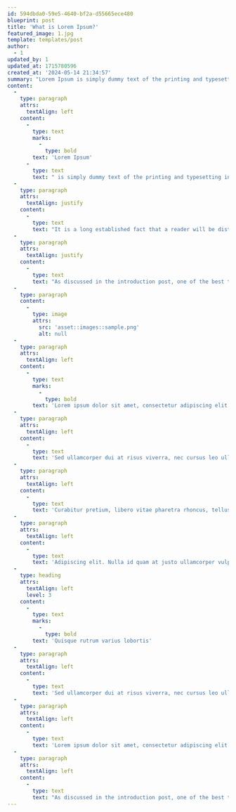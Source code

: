 ```yaml
---
id: 594dbda0-59e5-4640-bf2a-d55665ece480
blueprint: post
title: 'What is Lorem Ipsum?'
featured_image: 1.jpg
template: templates/post
author:
  - 1
updated_by: 1
updated_at: 1715780596
created_at: '2024-05-14 21:34:57'
summary: "Lorem Ipsum is simply dummy text of the printing and typesetting industry. Lorem Ipsum has been the industry's standard dummy text ever since the 1500s, when an unknown printer took a galley of type and scrambled it to make a type specimen book."
content:
  -
    type: paragraph
    attrs:
      textAlign: left
    content:
      -
        type: text
        marks:
          -
            type: bold
        text: 'Lorem Ipsum'
      -
        type: text
        text: " is simply dummy text of the printing and typesetting industry. Lorem Ipsum has been the industry's standard dummy text ever since the 1500s, when an unknown printer took a galley of type and scrambled it to make a type specimen book. It has survived not only five centuries, but also the leap into electronic typesetting, remaining essentially unchanged. It was popularised in the 1960s with the release of Letraset sheets containing Lorem Ipsum passages, and more recently with desktop publishing software like Aldus PageMaker including versions of Lorem Ipsum."
  -
    type: paragraph
    attrs:
      textAlign: justify
    content:
      -
        type: text
        text: "It is a long established fact that a reader will be distracted by the readable content of a page when looking at its layout. The point of using Lorem Ipsum is that it has a more-or-less normal distribution of letters, as opposed to using 'Content here, content here', making it look like readable English. Many desktop publishing packages and web page editors now use Lorem Ipsum as their default model text, and a search for 'lorem ipsum' will uncover many web sites still in their infancy. Various versions have evolved over the years, sometimes by accident, sometimes on purpose (injected humour and the like)."
  -
    type: paragraph
    attrs:
      textAlign: justify
    content:
      -
        type: text
        text: "As discussed in the introduction post, one of the best things about Ghost is just how much you can customize to turn your site into something unique. Everything about your layout and design can be changed, so you're not stuck with yet another clone of a social network profile."
  -
    type: paragraph
    content:
      -
        type: image
        attrs:
          src: 'asset::images::sample.png'
          alt: null
  -
    type: paragraph
    attrs:
      textAlign: left
    content:
      -
        type: text
        marks:
          -
            type: bold
        text: 'Lorem ipsum dolor sit amet, consectetur adipiscing elit. Nulla id quam at justo ullamcorper vulputate. Donec mattis aliquam urna, sed placerat dolor volutpat vel. Maecenas posuere sem purus, quis feugiat.'
  -
    type: paragraph
    attrs:
      textAlign: left
    content:
      -
        type: text
        text: 'Sed ullamcorper dui at risus viverra, nec cursus leo ullamcorper. Class aptent taciti sociosqu ad litora torquent per conubia nostra, per inceptos himenaeos.'
  -
    type: paragraph
    attrs:
      textAlign: left
    content:
      -
        type: text
        text: 'Curabitur pretium, libero vitae pharetra rhoncus, tellus urna auctor orci, eu dictum diam diam nec neque. Pellentesque habitant morbi tristique senectus et netus et malesuada fames ac turpis egestas. Fusce congue dui nec dui lobortis maximus. Morbi bibendum, nisi vel cursus.'
  -
    type: paragraph
    attrs:
      textAlign: left
    content:
      -
        type: text
        text: 'Adipiscing elit. Nulla id quam at justo ullamcorper vulputate. Donec mattis aliquam urna, sed placerat dolor volutpat vel. Maecenas quis feugiat.'
  -
    type: heading
    attrs:
      textAlign: left
      level: 3
    content:
      -
        type: text
        marks:
          -
            type: bold
        text: 'Quisque rutrum varius lobortis'
  -
    type: paragraph
    attrs:
      textAlign: left
    content:
      -
        type: text
        text: 'Sed ullamcorper dui at risus viverra, nec cursus leo ullamcorper. Class aptent taciti sociosqu ad litora torquent per conubia nostra, per inceptos himenaeos.'
  -
    type: paragraph
    attrs:
      textAlign: left
    content:
      -
        type: text
        text: 'Lorem ipsum dolor sit amet, consectetur adipiscing elit. Nulla id quam at justo ullamcorper vulputate. Donec mattis aliquam urna, sed placerat dolor volutpat vel. Maecenas posuere sem purus, quis feugiat.'
  -
    type: paragraph
    attrs:
      textAlign: left
    content:
      -
        type: text
        text: "As discussed in the introduction post, one of the best things about Ghost is just how much you can customize to turn your site into something unique. Everything about your layout and design can be changed, so you're not stuck with yet another clone of a social network profile."
---
```

